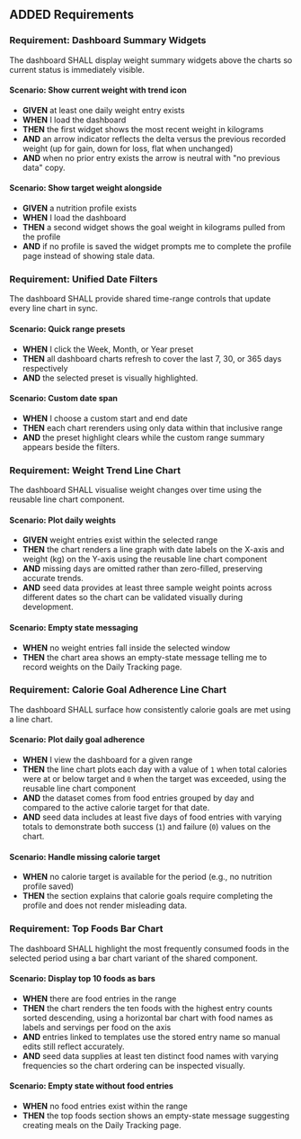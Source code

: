 ## ADDED Requirements
### Requirement: Dashboard Summary Widgets
The dashboard SHALL display weight summary widgets above the charts so current status is immediately visible.

#### Scenario: Show current weight with trend icon
- **GIVEN** at least one daily weight entry exists
- **WHEN** I load the dashboard
- **THEN** the first widget shows the most recent weight in kilograms
- **AND** an arrow indicator reflects the delta versus the previous recorded weight (up for gain, down for loss, flat when unchanged)
- **AND** when no prior entry exists the arrow is neutral with "no previous data" copy.

#### Scenario: Show target weight alongside
- **GIVEN** a nutrition profile exists
- **WHEN** I load the dashboard
- **THEN** a second widget shows the goal weight in kilograms pulled from the profile
- **AND** if no profile is saved the widget prompts me to complete the profile page instead of showing stale data.

### Requirement: Unified Date Filters
The dashboard SHALL provide shared time-range controls that update every line chart in sync.

#### Scenario: Quick range presets
- **WHEN** I click the Week, Month, or Year preset
- **THEN** all dashboard charts refresh to cover the last 7, 30, or 365 days respectively
- **AND** the selected preset is visually highlighted.

#### Scenario: Custom date span
- **WHEN** I choose a custom start and end date
- **THEN** each chart rerenders using only data within that inclusive range
- **AND** the preset highlight clears while the custom range summary appears beside the filters.

### Requirement: Weight Trend Line Chart
The dashboard SHALL visualise weight changes over time using the reusable line chart component.

#### Scenario: Plot daily weights
- **GIVEN** weight entries exist within the selected range
- **THEN** the chart renders a line graph with date labels on the X-axis and weight (kg) on the Y-axis using the reusable line chart component
- **AND** missing days are omitted rather than zero-filled, preserving accurate trends.
 - **AND** seed data provides at least three sample weight points across different dates so the chart can be validated visually during development.

#### Scenario: Empty state messaging
- **WHEN** no weight entries fall inside the selected window
- **THEN** the chart area shows an empty-state message telling me to record weights on the Daily Tracking page.

### Requirement: Calorie Goal Adherence Line Chart
The dashboard SHALL surface how consistently calorie goals are met using a line chart.

#### Scenario: Plot daily goal adherence
- **WHEN** I view the dashboard for a given range
- **THEN** the line chart plots each day with a value of `1` when total calories were at or below target and `0` when the target was exceeded, using the reusable line chart component
- **AND** the dataset comes from food entries grouped by day and compared to the active calorie target for that date.
 - **AND** seed data includes at least five days of food entries with varying totals to demonstrate both success (`1`) and failure (`0`) values on the chart.

#### Scenario: Handle missing calorie target
- **WHEN** no calorie target is available for the period (e.g., no nutrition profile saved)
- **THEN** the section explains that calorie goals require completing the profile and does not render misleading data.

### Requirement: Top Foods Bar Chart
The dashboard SHALL highlight the most frequently consumed foods in the selected period using a bar chart variant of the shared component.

#### Scenario: Display top 10 foods as bars
- **WHEN** there are food entries in the range
- **THEN** the chart renders the ten foods with the highest entry counts sorted descending, using a horizontal bar chart with food names as labels and servings per food on the axis
- **AND** entries linked to templates use the stored entry name so manual edits still reflect accurately.
 - **AND** seed data supplies at least ten distinct food names with varying frequencies so the chart ordering can be inspected visually.

#### Scenario: Empty state without food entries
- **WHEN** no food entries exist within the range
- **THEN** the top foods section shows an empty-state message suggesting creating meals on the Daily Tracking page.
